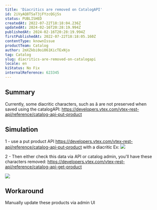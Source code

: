 ```yaml
---
title: 'Diacritics are removed on CatalogAPI'
id: 2iVyAQ8TSaT3jFYzcQGjSs
status: PUBLISHED
createdAt: 2022-07-22T18:18:04.236Z
updatedAt: 2024-02-16T20:28:19.994Z
publishedAt: 2024-02-16T20:28:19.994Z
firstPublishedAt: 2022-07-22T18:18:05.160Z
contentType: knownIssue
productTeam: Catalog
author: 2mXZkbi0oi061KicTExNjo
tag: Catalog
slug: diacritics-are-removed-on-catalogapi
locale: en
kiStatus: No Fix
internalReference: 623345
---
```


## Summary



Currently, some diacritic characters, such as ă are not preserved when saved using the catalogAPI: https://developers.vtex.com/vtex-rest-api/reference/catalog-api-put-product





## Simulation


1 - use a put product API https://developers.vtex.com/vtex-rest-api/reference/catalog-api-put-product with a diacritic
Ex:
 ![](https://vtexhelp.zendesk.com/attachments/token/DZhYXsOPhCpPGWfd7LikCfnCq/?name=image.png)

2 - Then either check this data via API or catalog admin, you'll have these characters removed: https://developers.vtex.com/vtex-rest-api/reference/catalog-api-get-product

 ![](https://vtexhelp.zendesk.com/attachments/token/zac0UZAZFzPR9unBs7EtqsdxR/?name=image.png)





## Workaround


Manually update these products via admin UI

